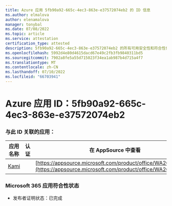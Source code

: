 ```yaml
---
title: Azure 应用 5fb90a92-665c-4ec3-863e-e37572074eb2 的 ID 信息
ms.author: elmalova
author: elenamalova
manager: tonybal
ms.date: 07/08/2022
ms.topic: article
ms.service: attestation
certification_type: attested
description: 5fb90a92-665c-4ec3-863e-e37572074eb2 的所有可用安全性和符合性信息信息。
ms.openlocfilehash: 5992d4e80d4615dacd67e49c2fb3fb9840311bd5
ms.sourcegitcommit: 7902a8fe5a55d715023f34ea1ab987b4d715a4f7
ms.translationtype: MT
ms.contentlocale: zh-CN
ms.lasthandoff: 07/10/2022
ms.locfileid: "66703941"
---
```

# <a name="azure-app-id-5fb90a92-665c-4ec3-863e-e37572074eb2"></a>Azure 应用 ID：5fb90a92-665c-4ec3-863e-e37572074eb2


### <a name="apps-associated-with-this-id"></a>与此 ID 关联的应用：
| **应用名称** | **认证** | **在 AppSource 中查看** |
|--------------|---------------|-----------------------|
| [Kami](../forward/WA200004148.md) |  | [https://appsource.microsoft.com/product/office/WA200004148](https://appsource.microsoft.com/product/office/WA200004148) |

### <a name="microsoft-365-app-compliance-status"></a>Microsoft 365 应用符合性状态
- 发布者证明状态：已完成
